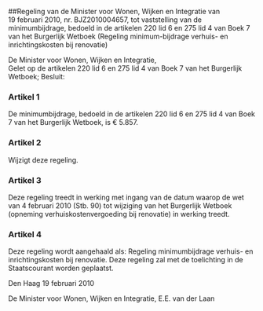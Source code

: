 <meta http-equiv='Content-Type' content='text/html; charset=utf-8' />

##Regeling van de Minister voor Wonen, Wijken en Integratie van 19 februari 2010, nr. BJZ2010004657, tot vaststelling van de minimumbijdrage, bedoeld in de artikelen 220 lid 6 en 275 lid 4 van Boek 7 van het Burgerlijk Wetboek (Regeling minimum-bijdrage verhuis- en inrichtingskosten bij renovatie)

De Minister voor Wonen, Wijken en Integratie,  
Gelet op de artikelen 220 lid 6 en 275 lid 4 van Boek 7 van het Burgerlijk Wetboek;
Besluit:    

### Artikel  1  

De minimumbijdrage, bedoeld in de artikelen 220 lid 6 en 275 lid 4 van Boek 7 van het Burgerlijk Wetboek, is € 5.857. 

### Artikel  2  

Wijzigt deze regeling. 

### Artikel  3  

Deze regeling treedt in werking met ingang van de datum waarop de wet van 4 februari 2010 (Stb. 90) tot wijziging van het Burgerlijk Wetboek (opneming verhuiskostenvergoeding bij renovatie) in werking treedt. 

### Artikel  4  

Deze regeling wordt aangehaald als: Regeling minimumbijdrage verhuis- en inrichtingskosten bij renovatie. 
Deze regeling zal met de toelichting in de Staatscourant worden geplaatst.   

Den Haag 
19 februari 2010   

De 
Minister voor Wonen, Wijken en Integratie, 
E.E. van der Laan     
